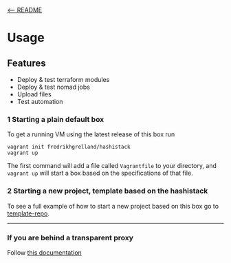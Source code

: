 [<-- README](https://github.com/zhenik/doc-fix)
# Usage

## Features
- Deploy & test terraform modules
- Deploy & test nomad jobs
- Upload files
- Test automation

### 1 Starting a plain default box
To get a running VM using the latest release of this box run 
```
vagrant init fredrikhgrelland/hashistack
vagrant up
```
The first command will add a file called `Vagrantfile` to your directory, and `vagrant up` will start a box based on the specifications of that file.

### 2 Starting a new project, template based on the hashistack
To see a full example of how to start a new project based on this box go to [template-repo](https://github.com/fredrikhgrelland/vagrant-hashistack-template).

---

### If you are behind a transparent proxy
Follow [this documentation](./99-proxy.md)


